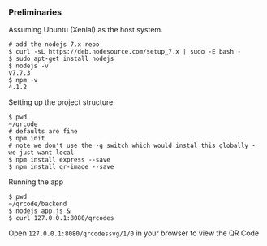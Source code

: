 
### Preliminaries

Assuming Ubuntu (Xenial) as the host system.

``` shell
# add the nodejs 7.x repo
$ curl -sL https://deb.nodesource.com/setup_7.x | sudo -E bash -
$ sudo apt-get install nodejs
$ nodejs -v
v7.7.3
$ npm -v
4.1.2
```

Setting up the project structure:

``` shell
$ pwd
~/qrcode
# defaults are fine
$ npm init
# note we don't use the -g switch which would instal this globally - we just want local
$ npm install express --save
$ npm install qr-image --save
```

Running the app

``` shell
$ pwd
~/qrcode/backend
$ nodejs app.js &
$ curl 127.0.0.1:8080/qrcodes
```

Open ```127.0.0.1:8080/qrcodessvg/1/0``` in your browser to view the QR Code
